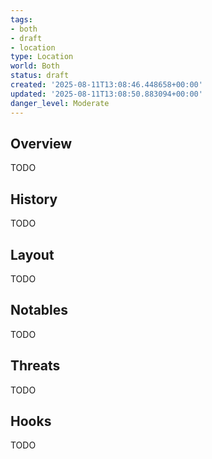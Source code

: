 ```yaml
---
tags:
- both
- draft
- location
type: Location
world: Both
status: draft
created: '2025-08-11T13:08:46.448658+00:00'
updated: '2025-08-11T13:08:50.883094+00:00'
danger_level: Moderate
---
```



## Overview

TODO
## History

TODO
## Layout

TODO
## Notables

TODO
## Threats

TODO
## Hooks

TODO
